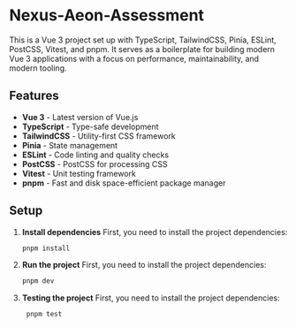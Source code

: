 # Nexus-Aeon-Assessment

This is a Vue 3 project set up with TypeScript, TailwindCSS, Pinia, ESLint, PostCSS, Vitest, and pnpm. It serves as a boilerplate for building modern Vue 3 applications with a focus on performance, maintainability, and modern tooling.

## Features

- **Vue 3** - Latest version of Vue.js
- **TypeScript** - Type-safe development
- **TailwindCSS** - Utility-first CSS framework
- **Pinia** - State management
- **ESLint** - Code linting and quality checks
- **PostCSS** - PostCSS for processing CSS
- **Vitest** - Unit testing framework
- **pnpm** - Fast and disk space-efficient package manager

## Setup

1. **Install dependencies**
   First, you need to install the project dependencies:

   ```bash
   pnpm install

2. **Run the project**
   First, you need to install the project dependencies:

   ```bash
   pnpm dev
3. **Testing the project**
   First, you need to install the project dependencies:

   ```bash
    pnpm test

